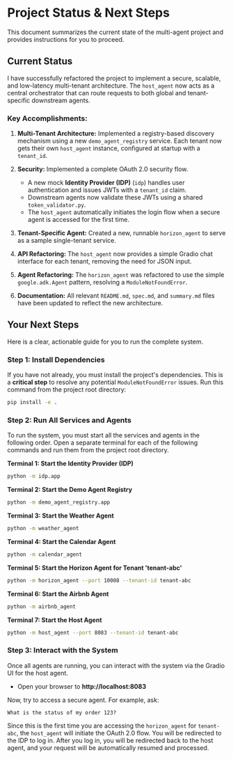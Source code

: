 # Project Status & Next Steps

This document summarizes the current state of the multi-agent project and provides instructions for you to proceed.

## Current Status

I have successfully refactored the project to implement a secure, scalable, and low-latency multi-tenant architecture. The `host_agent` now acts as a central orchestrator that can route requests to both global and tenant-specific downstream agents.

### Key Accomplishments:

1.  **Multi-Tenant Architecture:** Implemented a registry-based discovery mechanism using a new `demo_agent_registry` service. Each tenant now gets their own `host_agent` instance, configured at startup with a `tenant_id`.

2.  **Security:** Implemented a complete OAuth 2.0 security flow.
    *   A new mock **Identity Provider (IDP)** (`idp`) handles user authentication and issues JWTs with a `tenant_id` claim.
    *   Downstream agents now validate these JWTs using a shared `token_validator.py`.
    *   The `host_agent` automatically initiates the login flow when a secure agent is accessed for the first time.

3.  **Tenant-Specific Agent:** Created a new, runnable `horizon_agent` to serve as a sample single-tenant service.

4.  **API Refactoring:** The `host_agent` now provides a simple Gradio chat interface for each tenant, removing the need for JSON input.

5.  **Agent Refactoring:** The `horizon_agent` was refactored to use the simple `google.adk.Agent` pattern, resolving a `ModuleNotFoundError`.

6.  **Documentation:** All relevant `README.md`, `spec.md`, and `summary.md` files have been updated to reflect the new architecture.

## Your Next Steps

Here is a clear, actionable guide for you to run the complete system.

### Step 1: Install Dependencies

If you have not already, you must install the project's dependencies. This is a **critical step** to resolve any potential `ModuleNotFoundError` issues. Run this command from the project root directory:

```bash
pip install -e .
```

### Step 2: Run All Services and Agents

To run the system, you must start all the services and agents in the following order. Open a separate terminal for each of the following commands and run them from the project root directory.

**Terminal 1: Start the Identity Provider (IDP)**
```bash
python -m idp.app
```

**Terminal 2: Start the Demo Agent Registry**
```bash
python -m demo_agent_registry.app
```

**Terminal 3: Start the Weather Agent**
```bash
python -m weather_agent
```

**Terminal 4: Start the Calendar Agent**
```bash
python -m calendar_agent
```

**Terminal 5: Start the Horizon Agent for Tenant 'tenant-abc'**
```bash
python -m horizon_agent --port 10008 --tenant-id tenant-abc
```

**Terminal 6: Start the Airbnb Agent**
```bash
python -m airbnb_agent
```

**Terminal 7: Start the Host Agent**
```bash
python -m host_agent --port 8083 --tenant-id tenant-abc
```

### Step 3: Interact with the System

Once all agents are running, you can interact with the system via the Gradio UI for the host agent.

*   Open your browser to **http://localhost:8083**

Now, try to access a secure agent. For example, ask:

```
What is the status of my order 123?
```

Since this is the first time you are accessing the `horizon_agent` for `tenant-abc`, the `host_agent` will initiate the OAuth 2.0 flow. You will be redirected to the IDP to log in. After you log in, you will be redirected back to the host agent, and your request will be automatically resumed and processed.